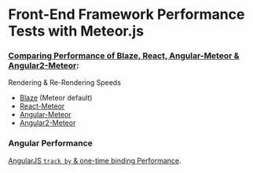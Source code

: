 # Front-End Framework Performance Tests with Meteor.js

### [Comparing Performance of Blaze, React, Angular-Meteor & Angular2-Meteor](http://info.meteor.com/blog/comparing-performance-of-blaze-react-angular-meteor-and-angular-2-with-meteor): 

Rendering & Re-Rendering Speeds

* [Blaze](https://github.com/ShMcK/Framework-Performance-Tests-with-Meteor/tree/master/blaze) (Meteor default)
* [React-Meteor](https://github.com/ShMcK/Framework-Performance-Tests-with-Meteor/tree/master/react)
* [Angular-Meteor](https://github.com/ShMcK/Framework-Performance-Tests-with-Meteor/tree/master/angular-1)
* [Angular2-Meteor](https://github.com/ShMcK/Framework-Performance-Tests-with-Meteor/tree/master/angular-2)

### Angular Performance

[AngularJS `track by` & one-time binding Performance](http://www.shmck.com/measuring-angular-performance-track-by-and-one-time-binding/).


